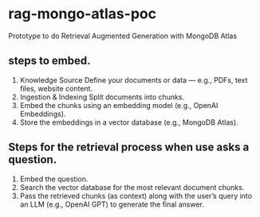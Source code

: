 # rag-mongo-atlas-poc
Prototype to do Retrieval Augmented Generation with MongoDB Atlas

## steps to embed.
1. Knowledge Source Define your documents or data — e.g., PDFs, text files, website content.
2. Ingestion & Indexing Split documents into chunks.
3. Embed the chunks using an embedding model (e.g., OpenAI Embeddings).
4. Store the embeddings in a vector database (e.g., MongoDB Atlas).

## Steps for the retrieval process when use asks a question.
1. Embed the question.
2. Search the vector database for the most relevant document chunks.
3. Pass the retrieved chunks (as context) along with the user’s query into an LLM (e.g., OpenAI GPT) to generate the final answer.



